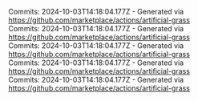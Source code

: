 Commits: 2024-10-03T14:18:04.177Z - Generated via https://github.com/marketplace/actions/artificial-grass
<br>
Commits: 2024-10-03T14:18:04.177Z - Generated via https://github.com/marketplace/actions/artificial-grass
<br>
Commits: 2024-10-03T14:18:04.177Z - Generated via https://github.com/marketplace/actions/artificial-grass
<br>
Commits: 2024-10-03T14:18:04.177Z - Generated via https://github.com/marketplace/actions/artificial-grass
<br>
Commits: 2024-10-03T14:18:04.177Z - Generated via https://github.com/marketplace/actions/artificial-grass
<br>
